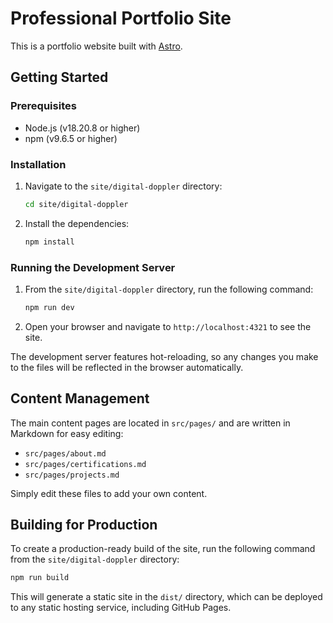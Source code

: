 # Professional Portfolio Site

This is a portfolio website built with [Astro](https://astro.build/).

## Getting Started

### Prerequisites

- Node.js (v18.20.8 or higher)
- npm (v9.6.5 or higher)

### Installation

1.  Navigate to the `site/digital-doppler` directory:
    ```bash
    cd site/digital-doppler
    ```
2.  Install the dependencies:
    ```bash
    npm install
    ```

### Running the Development Server

1.  From the `site/digital-doppler` directory, run the following command:
    ```bash
    npm run dev
    ```
2.  Open your browser and navigate to `http://localhost:4321` to see the site.

The development server features hot-reloading, so any changes you make to the files will be reflected in the browser automatically.

## Content Management

The main content pages are located in `src/pages/` and are written in Markdown for easy editing:

- `src/pages/about.md`
- `src/pages/certifications.md`
- `src/pages/projects.md`

Simply edit these files to add your own content.

## Building for Production

To create a production-ready build of the site, run the following command from the `site/digital-doppler` directory:

```bash
npm run build
```

This will generate a static site in the `dist/` directory, which can be deployed to any static hosting service, including GitHub Pages.
